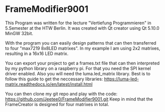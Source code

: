 # FrameModifier9001
This Program was written for the lecture "Vertiefung Programmieren" in 5.Semester at the HTW Berlin. 
It was created with Qt creator using Qt 5.10.0 MinGW 32bit.

With the program you can easily design patterns that can then transferred to four "max7219 8x8LED matrixes". 
In my example I am using 2x2 matrixes, resulting in a 16x16 LED matrix.


You can export your project to get a frames.txt file that can then interpreted by my python library on a raspberry pi.
For that you need the SPI kernel driver enabled. Also you will need the luma.led_matrix library.
Best is to follow this guide to get the neccessary libraries: https://luma-led-matrix.readthedocs.io/en/latest/install.html

You can then clone my git repo and play with the code: https://github.com/Jeetee0/FrameModifier9001.git 
Keep in mind that the FrameCreator is designed for four matrixes in total.
